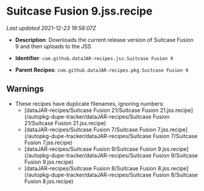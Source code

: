 # Suitcase Fusion 9.jss.recipe

_Last updated 2021-12-23 19:58:07Z_

- **Description**: Downloads the current release version of Suitcase Fusion 9 and then uploads to the JSS

- **Identifier**: `com.github.dataJAR-recipes.jss.Suitcase Fusion 9`

- **Parent Recipes**: `com.github.dataJAR-recipes.pkg.Suitcase Fusion 9`

## Warnings

- These recipes have duplicate filenames, ignoring numbers:
    - [dataJAR-recipes/Suitcase Fusion 21/Suitcase Fusion 21.jss.recipe](/autopkg-dupe-tracker/dataJAR-recipes/Suitcase Fusion 21/Suitcase Fusion 21.jss.recipe)
    - [dataJAR-recipes/Suitcase Fusion 7/Suitcase Fusion 7.jss.recipe](/autopkg-dupe-tracker/dataJAR-recipes/Suitcase Fusion 7/Suitcase Fusion 7.jss.recipe)
    - [dataJAR-recipes/Suitcase Fusion 9/Suitcase Fusion 9.jss.recipe](/autopkg-dupe-tracker/dataJAR-recipes/Suitcase Fusion 9/Suitcase Fusion 9.jss.recipe)
    - [dataJAR-recipes/Suitcase Fusion 8/Suitcase Fusion 8.jss.recipe](/autopkg-dupe-tracker/dataJAR-recipes/Suitcase Fusion 8/Suitcase Fusion 8.jss.recipe)